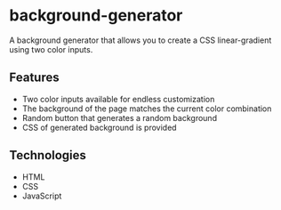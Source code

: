 # background-generator
A background generator that allows you to create a CSS linear-gradient using two color inputs. 

## Features
- Two color inputs available for endless customization
- The background of the page matches the current color combination
- Random button that generates a random background
- CSS of generated background is provided

## Technologies
- HTML
- CSS
- JavaScript
